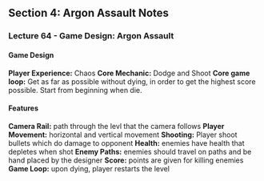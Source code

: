 ## Section 4: Argon Assault Notes

### Lecture 64 - Game Design: Argon Assault

#### Game Design

**Player Experience:** Chaos
**Core Mechanic:** Dodge and Shoot
**Core game loop:** Get as far as possible without dying, in order to get the highest score possible. Start from beginning when die.

#### Features

**Camera Rail:** path through the levl that the camera follows
**Player Movement:** horizontal and vertical movement
**Shooting:** Player shoot bullets which do damage to opponent
**Health:** enemies have health that depletes when shot
**Enemy Paths:** enemies should travel on paths and be hand placed by the designer
**Score:** points are given for killing enemies
**Game Loop:** upon dying, player restarts the level